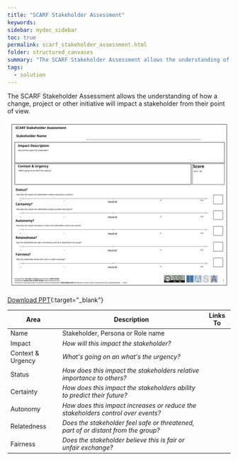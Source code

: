 ```yaml
---
title: "SCARF Stakeholder Assessment"
keywords: 
sidebar: mydoc_sidebar
toc: true
permalink: scarf_stakeholder_assessment.html
folder: structured_canvases
summary: "The SCARF Stakeholder Assessment allows the understanding of how a change."
tags: 
  - solution
---
```


The SCARF Stakeholder Assessment allows the understanding of how a change, project or other initiative will impact a stakeholder from their point of view.

![image001](media/scarf_stakeholder_assessment.svg)

[Download PPT](media/ppt/scarf_stakeholder_assessment.ppt){:target="_blank"}

| Area              | Description                                                                        | Links To |
| ----------------- | ---------------------------------------------------------------------------------- | -------- |
| Name              | Stakeholder, Persona or Role name                                                  |          |
| Impact            | *How will this impact the stakeholder?*                                            |          |
| Context & Urgency | *What's going on an what's the urgency?*                                           |          |
| Status            | *How does this impact the stakeholders relative importance to others?*             |          |
| Certainty         | *How does this impact the stakeholders ability to predict their future?*           |          |
| Autonomy          | *How does this impact increases or reduce the stakeholders control over events?*   |          |
| Relatedness       | *Does the stakeholder feel safe or threatened, part of or distant from the group?* |          |
| Fairness          | *Does the stakeholder believe this is fair or unfair exchange?*                    |          |